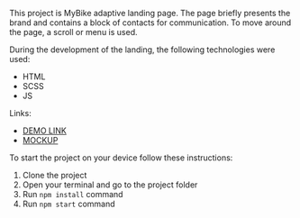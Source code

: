 This project is MyBike adaptive landing page. The page briefly presents the brand and contains a block of contacts for communication. To move around the page, a scroll or menu is used.

During the development of the landing, the following technologies were used:
- HTML
- SCSS
- JS

Links:
- [DEMO LINK](https://rashyd-hasratov.github.io/mybike-landing/)
- [MOCKUP](https://www.figma.com/file/NZQAIydtHo5QkINyGLHNcq/BIKE-New-Version?node-id=0-1)

To start the project on your device follow these instructions:
1. Clone the project
2. Open your terminal and go to the project folder
3. Run `npm install` command
4. Run `npm start` command
